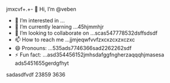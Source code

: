 jmxcvf+.+- 👋 Hi, I’m @veben
- 👀 I’m interested in ...
- 🌱 I’m currently learning ...45hjmmhjr
- 💞️ I’m looking to collaborate on ...scas547778532dsffsdsdf
- 📫 How to reach me ...jjmjeqwfvvfzxcxzcxzxczxc
- 😄 Pronouns: ...535ads7746366sad2262262sdf
- ⚡ Fun fact: ...asd354456152jmhsdafggfngherzaqqqhjmasesa
ads5451655gerdgfhyt
<!---453dfs4505230xcvjyjrrer
vebene/vebene is a ✨ special ✨ repository becausdfse its `RE54ADME.md` (this file) appears on your GitHub151551155 profile.
You can click the Preview link to take a look atsdf your changes.nhghfewwefdsd

--->
sadasdfvdf
23859
3636
